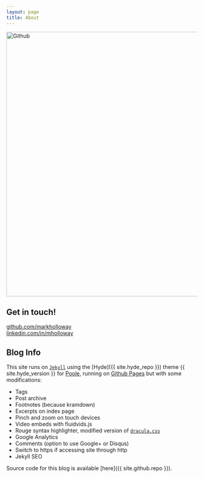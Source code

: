 ```yaml
---
layout: page
title: About
---
```


   <p>
       <a class="sidebar-nav-icons"><img src="{{ site.baseurl }}/public/about-mark.jpg" alt="Github" width="700" height="695"></a>
   </p>

## Get in touch!
 
[github.com/markholloway](https://github.com/markholloway)  
[linkedin.com/in/mholloway](http://linkedin.com/in/mholloway)

## Blog Info

This site runs on [`Jekyll`](https://jekyllrb.com) using the [Hyde]({{ site.hyde_repo }}) theme {{ site.hyde_version }} for [Poole](http://getpoole.com), running on [Github Pages](https://pages.github.com) but with some modifications:

- Tags
- Post archive
- Footnotes (because kramdown)
- Excerpts on index page
- Pinch and zoom on touch devices
- Video embeds with fluidvids.js
- Rouge syntax highlighter, modified version of [`dracula.css`](https://github.com/dracula/pygments)
- Google Analytics
- Comments (option to use Google+ or Disqus)
- Switch to https if accessing site through http
- Jekyll SEO

Source code for this blog is available [here]({{ site.github.repo }}).
